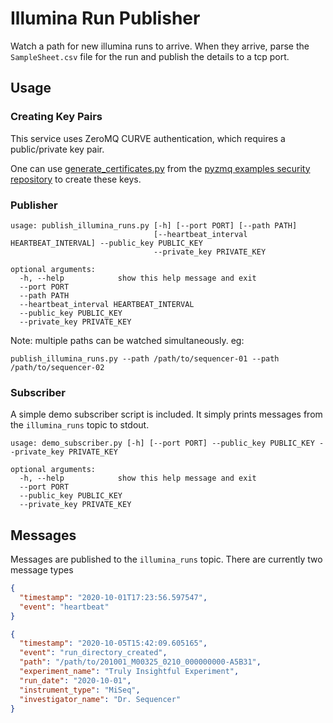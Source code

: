 # Illumina Run Publisher

Watch a path for new illumina runs to arrive. When they arrive, parse the `SampleSheet.csv` file for the run and publish the details to a tcp port.

## Usage

### Creating Key Pairs

This service uses ZeroMQ CURVE authentication, which requires a public/private key pair.

One can use [generate_certificates.py](https://github.com/zeromq/pyzmq/blob/master/examples/security/generate_certificates.py) from the [pyzmq examples security repository](https://github.com/zeromq/pyzmq/tree/master/examples/security) to create these keys.

### Publisher

```
usage: publish_illumina_runs.py [-h] [--port PORT] [--path PATH]
                                [--heartbeat_interval HEARTBEAT_INTERVAL] --public_key PUBLIC_KEY
                                --private_key PRIVATE_KEY

optional arguments:
  -h, --help            show this help message and exit
  --port PORT
  --path PATH
  --heartbeat_interval HEARTBEAT_INTERVAL
  --public_key PUBLIC_KEY
  --private_key PRIVATE_KEY
```

Note: multiple paths can be watched simultaneously. eg:

```
publish_illumina_runs.py --path /path/to/sequencer-01 --path /path/to/sequencer-02
```

### Subscriber

A simple demo subscriber script is included. It simply prints messages from the `illumina_runs` topic to stdout.

```
usage: demo_subscriber.py [-h] [--port PORT] --public_key PUBLIC_KEY --private_key PRIVATE_KEY

optional arguments:
  -h, --help            show this help message and exit
  --port PORT
  --public_key PUBLIC_KEY
  --private_key PRIVATE_KEY
```

## Messages

Messages are published to the `illumina_runs` topic. There are currently two message types

```json
{
  "timestamp": "2020-10-01T17:23:56.597547",
  "event": "heartbeat"
}
```

```json
{
  "timestamp": "2020-10-05T15:42:09.605165",
  "event": "run_directory_created",
  "path": "/path/to/201001_M00325_0210_000000000-A5B31",
  "experiment_name": "Truly Insightful Experiment",
  "run_date": "2020-10-01",
  "instrument_type": "MiSeq",
  "investigator_name": "Dr. Sequencer"
}
```